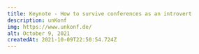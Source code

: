 ```yaml
---
title: Keynote - How to survive conferences as an introvert
description: unKonf
img: https://www.unkonf.de/
alt: October 9, 2021
createdAt: 2021-10-09T22:50:54.724Z
---
```

